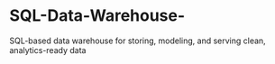 # SQL-Data-Warehouse-
SQL-based data warehouse for storing, modeling, and serving clean, analytics-ready data

